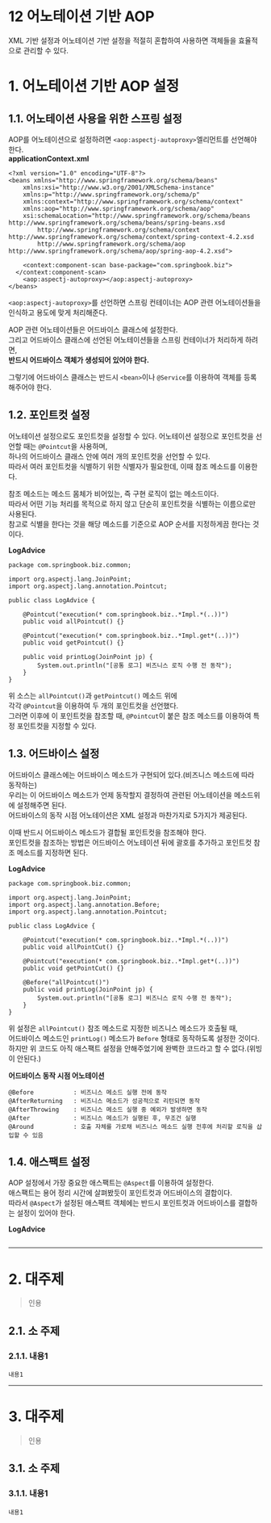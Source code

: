 12 어노테이션 기반 AOP
=======================
XML 기반 설정과 어노테이션 기반 설정을 적절히 혼합하여 사용하면 객체들을 효율적으로 관리할 수 있다.   
   
# 1. 어노테이션 기반 AOP 설정
## 1.1. 어노테이션 사용을 위한 스프링 설정 
AOP를 어노테이션으로 설정하려면 ```<aop:aspectj-autoproxy>```엘리먼트를 선언해야 한다.  
**applicationContext.xml**
```
<?xml version="1.0" encoding="UTF-8"?>
<beans xmlns="http://www.springframework.org/schema/beans"
	xmlns:xsi="http://www.w3.org/2001/XMLSchema-instance"
	xmlns:p="http://www.springframework.org/schema/p"
	xmlns:context="http://www.springframework.org/schema/context"
	xmlns:aop="http://www.springframework.org/schema/aop"
	xsi:schemaLocation="http://www.springframework.org/schema/beans http://www.springframework.org/schema/beans/spring-beans.xsd
		http://www.springframework.org/schema/context http://www.springframework.org/schema/context/spring-context-4.2.xsd
		http://www.springframework.org/schema/aop http://www.springframework.org/schema/aop/spring-aop-4.2.xsd">

	<context:component-scan base-package="com.springbook.biz">
  </context:component-scan>
	<aop:aspectj-autoproxy></aop:aspectj-autoproxy>
</beans>
```
```<aop:aspectj-autoproxy>```를 선언하면 스프링 컨테이너는 AOP 관련 어노테이션들을 인식하고 용도에 맞게 처리해준다.   

AOP 관련 어노테이션들은 어드바이스 클래스에 설정한다.   
그리고 어드바이스 클래스에 선언된 어노테이션들을 스프링 컨테이너가 처리하게 하려면,  
**반드시 어드바이스 객체가 생성되어 있어야 한다.**
   
그렇기에 어드바이스 클래스는 반드시 ```<bean>```이나 ```@Service```를 이용하여 객체를 등록해주어야 한다.     

## 1.2. 포인트컷 설정
어노테이션 설정으로도 포인트컷을 설정할 수 있다.
어노테이션 설정으로 포인트컷을 선언할 때는 ```@Pointcut```을 사용하며,   
하나의 어드바이스 클래스 안에 여러 개의 포인트컷을 선언할 수 있다.  
따라서 여러 포인트컷을 식별하기 위한 식별자가 필요한데, 이때 참조 메소드를 이용한다.   
  
참조 메소드는 메소드 몸체가 비어있는, 즉 구현 로직이 없는 메소드이다.    
따라서 어떤 기능 처리를 목적으로 하지 않고 단순히 포인트컷을 식별하는 이름으로만 사용된다.  
참고로 식별을 한다는 것을 해당 메소드를 기준으로 AOP 순서를 지정하게끔 한다는 것이다.

**LogAdvice**
```
package com.springbook.biz.common;

import org.aspectj.lang.JoinPoint;
import org.aspectj.lang.annotation.Pointcut;

public class LogAdvice {
	
	@Pointcut("execution(* com.springbook.biz..*Impl.*(..))")
	public void allPointcut() {}
	
	@Pointcut("execution(* com.springbook.biz..*Impl.get*(..))")
	public void getPointcut() {}
	
	public void printLog(JoinPoint jp) {
		System.out.println("[공통 로그] 비즈니스 로직 수행 전 동작");
	}
}
```
위 소스는 ```allPointcut()```과 ```getPointcut()``` 메소드 위에   
각각 ```@Pointcut```을 이용하여 두 개의 포인트컷을 선언했다.   
그러면 이후에 이 포인트컷을 참조할 때, ```@Pointcut```이 붙은 참조 메소드를 이용하여 특정 포인트컷을 지정할 수 있다.   


## 1.3. 어드바이스 설정
어드바이스 클래스에는 어드바이스 메소드가 구현되어 있다.(비즈니스 메소드에 따라 동작하는)     
우리는 이 어드바이스 메소드가 언제 동작할지 결정하여 관련된 어노테이션을 메소드위에 설정해주면 된다.      
어드바이스의 동작 시점 어노테이션은 XML 설정과 마찬가지로 5가지가 제공된다.  
   
이때 반드시 어드바이스 메소드가 결합될 포인트컷을 참조해야 한다.  
포인트컷을 참조하는 방법은 어드바이스 어노테이션 뒤에 괄호를 추가하고 포인트컷 참조 메소드를 지정하면 된다.   
   
**LogAdvice**
```
package com.springbook.biz.common;

import org.aspectj.lang.JoinPoint;
import org.aspectj.lang.annotation.Before;
import org.aspectj.lang.annotation.Pointcut;

public class LogAdvice {
	
	@Pointcut("execution(* com.springbook.biz..*Impl.*(..))")
	public void allPointCut() {}
	
	@Pointcut("execution(* com.springbook.biz..*Impl.get*(..))")
	public void getPointCut() {}
	
	@Before("allPointcut()")
	public void printLog(JoinPoint jp) {
		System.out.println("[공통 로그] 비즈니스 로직 수행 전 동작");
	}
}
```
위 설정은 ```allPointcut()``` 참조 메소드로 지정한 비즈니스 메소드가 호출될 때,  
어드바이스 메소드인 ```printLog()``` 메소드가 ```Before``` 형태로 동작하도록 설정한 것이다.  
하지만 위 코드도 아직 애스팩트 설정을 안해주었기에 완벽한 코드라고 할 수 없다.(위빙이 안된다.)   

**어드바이스 동작 시점 어노테이션**
```
@Before           : 비즈니스 메소드 실행 전에 동작  
@AfterReturning   : 비즈니스 메소드가 성공적으로 리턴되면 동작
@AfterThrowing    : 비즈니스 메소드 실행 중 예외가 발생하면 동작 
@After            : 비즈니스 메소드가 실행된 후, 무조건 실행
@Around           : 호출 자체를 가로채 비즈니스 메소드 실행 전후에 처리할 로직을 삽입할 수 있음
```

## 1.4. 애스팩트 설정
AOP 설정에서 가장 중요한 애스팩트는 ```@Aspect```를 이용하여 설정한다.    
애스팩트는 용어 정리 시간에 살펴봤듯이 포인트컷과 어드바이스의 결합이다.   
따라서 ```@Aspect```가 설정된 애스팩트 객체에는 반드시 포인트컷과 어드바이스를 결합하는 설정이 있어야 한다.  
   
**LogAdvice**
``` 

```

***
# 2. 대주제
> 인용
## 2.1. 소 주제
### 2.1.1. 내용1
```
내용1
```   

***
# 3. 대주제
> 인용
## 3.1. 소 주제
### 3.1.1. 내용1
```
내용1
```
